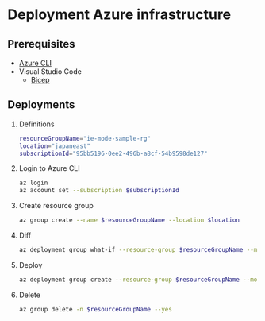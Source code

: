 # Deployment Azure infrastructure

## Prerequisites
* [Azure CLI](https://docs.microsoft.com/en-us/cli/azure/install-azure-cli)
* Visual Studio Code
    * [Bicep](https://marketplace.visualstudio.com/items?itemName=ms-azuretools.vscode-bicep)

## Deployments
1. Definitions
    ```bash
    resourceGroupName="ie-mode-sample-rg"
    location="japaneast"
    subscriptionId="95bb5196-0ee2-496b-a8cf-54b9598de127"
    ```

1. Login to Azure CLI
    ```bash
    az login
    az account set --subscription $subscriptionId
    ```

1. Create resource group
    ```bash
    az group create --name $resourceGroupName --location $location
    ```

1. Diff
    ```bash
    az deployment group what-if --resource-group $resourceGroupName --mode Complete --result-format FullResourcePayloads --template-file deploy/main.bicep
    ```

1. Deploy
    ```bash
    az deployment group create --resource-group $resourceGroupName --mode Complete --template-file deploy/main.bicep
    ```

1. Delete
    ```bash
    az group delete -n $resourceGroupName --yes
    ```
